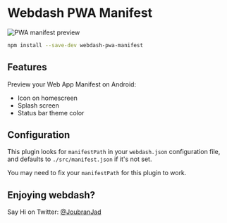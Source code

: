 # Webdash PWA Manifest

![PWA manifest preview](https://i.imgur.com/deqEgn7.png)

```bash
npm install --save-dev webdash-pwa-manifest
```

## Features

Preview your Web App Manifest on Android:

* Icon on homescreen
* Splash screen
* Status bar theme color

## Configuration

This plugin looks for `manifestPath` in your `webdash.json` configuration file, and defaults to `./src/manifest.json` if it's not set.

You may need to fix your `manifestPath` for this plugin to work.

## Enjoying webdash?

Say Hi on Twitter: [@JoubranJad](https://twitter.com/JoubranJad)
